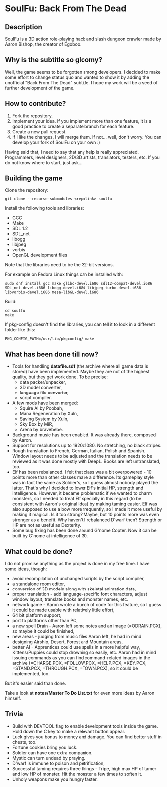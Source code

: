 # SoulFu: Back From The Dead

## Description
SoulFu is a 3D action role-playing hack and slash dungeon crawler made by Aaron Bishop, the creator of Egoboo.

## Why is the subtitle so gloomy?
Well, the game seems to be forgotten among developers. I decided to make some effort to change status quo and wanted to show it by adding the unofficial "Back From The Dead" subtitle. I hope my work will be a seed of further development of the game.

## How to contribute?
1. Fork the repository.
2. Implement your idea. If you implement more than one feature, it is a good practice to create a separate branch for each feature.
3. Create a new pull request.
4. If I like the changes, I will merge them. If not... well, don't worry. You can develop your fork of SoulFu on your own :)

Having said that, I need to say that any help is really appreciated. Programmers, level designers, 2D/3D artists, translators, testers, etc. If you do not know where to start, just ask...

## Building the game
Clone the repository:
```
git clone --recurse-submodules <repolink> soulfu
```

Install the following tools and libraries:

+ GCC
+ Make
+ SDL 1.2
+ SDL_net
+ libogg
+ libjpeg
+ vorbis
+ OpenGL development files

Note that the libraries need to be the 32-bit versions.

For example on Fedora Linux things can be installed with:
```
sudo dnf install gcc make glibc-devel.i686 sdl12-compat-devel.i686 SDL_net-devel.i686 libogg-devel.i686 libjpeg-turbo-devel.i686 libvorbis-devel.i686 mesa-libGL-devel.i686
```

Build:
```
cd soulfu
make
```

If pkg-config doesn't find the libraries, you can tell it to look in a different folder like this:
```
PKG_CONFIG_PATH=/usr/lib/pkgconfig/ make
```

## What has been done till now?
+ Tools for handling **datafile.sdf** (the archive where all game data is stored) have been implemented. Maybe they are not of the highest quality, but they get work done. To be precise:
  + data packer/unpacker,
  + 3D model converter,
  + language file converter,
  + script compiler.
+ A few mods have been merged:
  + Squire AI by Poobah,
  + Mana Regeneration by Xuln,
  + Saving System by Xuln,
  + Sky Box by MiR,
  + Arena by bravebebe.
+ Background music has been enabled. It was already there, composed by Aaron.
+ Support for resolutions up to 1920x1080. No stretching, no black stripes.
+ Rough translation to French, German, Italian, Polish and Spanish. Window layout needs to be adjusted and the translation needs to be reviewed as it was done mostly with DeepL. Books are left untranslated, too.
+ Elf has been rebalanced. I felt that class was a bit overpowered - 10 points more than other classes make a difference. Its gameplay style was in fact the same as Soldier's, so I guess almost nobody played the latter. That's why I decided to lower Elf's initial HP, strength and intelligence. However, it became problematic if we wanted to charm monsters, so I needed to treat Elf specially in this regard (to be consistent with Aaron's original idea) by making taming easier. Elf was also supposed to use a bow more frequently, so I made it more useful by making it magical. Is it too strong? Maybe, but 10 points more was even stronger as a benefit. Why haven't I rebalanced D'warf then? Strength or HP are not as useful as Dexterity.
+ Some bug fixing has been done around G'nome Copter. Now it can be built by G'nome at intelligence of 30.

## What could be done?
I do not promise anything as the project is done in my free time. I have some ideas, though:
+ avoid recompilation of unchanged scripts by the script compiler,
+ a standalone room editor,
+ conversion of 3D models along with skeletal animation data,
+ proper translation - add language-specific font characters, adjust window layout, translate books and monster names, etc.
+ network game - Aaron wrote a bunch of code for this feature, so I guess it could be made usable with relatively little effort,
+ 64 bit platform support,
+ port to platforms other than PC,
+ a new spell Drain - Aaron left some notes and an image (=ODRAIN.PCX), so maybe it could be finished,
+ new areas - judging from music files Aaron left, he had in mind designing Airship, Desert, Forest and Mountain areas,
+ better AI - Apprentices could use spells in a more helpful way, Kittens/Puppies could stop drowning so easily, etc. Aaron had in mind issuing commands as you can find command-related images in the archive (=CHARGE.PCX, =FOLLOW.PCX, =HELP.PCX, =KEY.PCX, =STAND.PCX, =THROUGH.PCX, =TOWN.PCX), so it could be implemented, too.

But it's easier said than done.

Take a look at **notes/Master To Do List.txt** for even more ideas by Aaron himself.

## Trivia
+ Build with DEVTOOL flag to enable development tools inside the game. Hold down the C key to make a relevant button appear.
+ Luck gives you bonus to money and damage. You can find better stuff in chests, too.
+ Fortune cookies bring you luck.
+ Soldier can have one extra companion.
+ Mystic can turn undead by praying.
+ D'warf is immune to poison and petrification,
+ Successful taming requires three things - Tripe, high max HP of tamer and low HP of monster. Hit the monster a few times to soften it.
+ Unholy weapons make you hungry faster.
